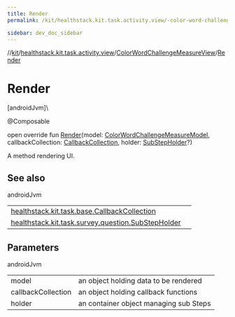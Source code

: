 ```yaml
---
title: Render
permalink: /kit/healthstack.kit.task.activity.view/-color-word-challenge-measure-view/-render.html

sidebar: dev_doc_sidebar
---
```

//[kit](../../../index.html)/[healthstack.kit.task.activity.view](../index.html)/[ColorWordChallengeMeasureView](index.html)/[Render](-render.html)



# Render



[androidJvm]\




@Composable



open override fun [Render](-render.html)(model: [ColorWordChallengeMeasureModel](../../healthstack.kit.task.activity.model/-color-word-challenge-measure-model/index.html), callbackCollection: [CallbackCollection](../../healthstack.kit.task.base/-callback-collection/index.html), holder: [SubStepHolder](../../healthstack.kit.task.survey.question/-sub-step-holder/index.html)?)



A method rendering UI.



## See also


androidJvm

| | |
|---|---|
| [healthstack.kit.task.base.CallbackCollection](../../healthstack.kit.task.base/-callback-collection/index.html) |  |
| [healthstack.kit.task.survey.question.SubStepHolder](../../healthstack.kit.task.survey.question/-sub-step-holder/index.html) |  |



## Parameters


androidJvm

| | |
|---|---|
| model | an object holding data to be rendered |
| callbackCollection | an object holding callback functions |
| holder | an container object managing sub Steps |




